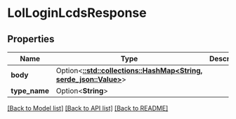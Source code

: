 # LolLoginLcdsResponse

## Properties

Name | Type | Description | Notes
------------ | ------------- | ------------- | -------------
**body** | Option<[**::std::collections::HashMap<String, serde_json::Value>**](serde_json::Value.md)> |  | [optional]
**type_name** | Option<**String**> |  | [optional]

[[Back to Model list]](../README.md#documentation-for-models) [[Back to API list]](../README.md#documentation-for-api-endpoints) [[Back to README]](../README.md)


